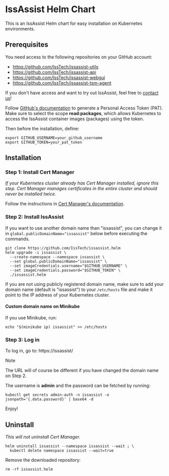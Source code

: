 IssAssist Helm Chart
=====================
This is an IssAssist Helm chart for easy installation on Kubernetes 
environments.


Prerequisites
--------------
You need access to the following repositories on your GitHub account:
- https://github.com/IssTech/issassist-utils
- https://github.com/IssTech/issassist-api
- https://github.com/IssTech/issassist-webgui
- https://github.com/IssTech/issassist-tsm-agent

If you don't have access and want to try out IssAssist, feel free to [contact us](https://www.isstech.io/kontakt)!

Follow [GitHub's documentation](https://docs.github.com/en/authentication/keeping-your-account-and-data-secure/managing-your-personal-access-tokens#creating-a-personal-access-token-classic) 
to generate a Personal Access Token (PAT).
Make sure to select the scope **read:packages**, which allows Kubernetes to 
access the IssAssist container images (packages) using the token.

Then before the installation, define:
```shell
export GITHUB_USERNAME=your_github_username
export GITHUB_TOKEN=your_pat_token
```

Installation
--------------

### Step 1: Install Cert Manager

_If your Kubernetes cluster already has Cert Manager installed, 
ignore this step. 
Cert Manager manages certificates in the entire cluster and should never be 
installed twice._

Follow the instructions in 
[Cert Manager's documentation](https://cert-manager.io/docs/installation/helm/).

### Step 2: Install IssAssist

If you want to use another domain name than "issassist", you can change it in 
`global.publicDomainName="issassist"` below before executing the commands.

```shell
git clone https://github.com/IssTech/issassist.helm
helm upgrade -i issassist \
  --create-namespace --namespace issassist \
  --set global.publicDomainName="issassist" \
  --set imageCredentials.username="$GITHUB_USERNAME" \
  --set imageCredentials.password="$GITHUB_TOKEN" \
  ./issassist.helm
```

If you are not using publicly registered domain name, make sure to add your
domain name (default is "issassist") to your `/etc/hosts` file and make it
point to the IP address of your Kubernetes cluster.

#### Custom domain name on Minikube
If you use Minikube, run:
```shell
echo "$(minikube ip) issassist" >> /etc/hosts
```

### Step 3: Log in
To log in, go to: https://issassist/

> [!NOTE]
> The URL will of course be different if you have changed the domain name on 
> Step 2.

The username is **admin** and the password can be fetched by running:
```shell
kubectl get secrets admin-auth -n issassist -o jsonpath='{.data.password}' | base64 -d
```

Enjoy!

Uninstall
------------
_This will not uninstall Cert Manager._

```shell
helm uninstall issassist --namespace issassist --wait ; \
  kubectl delete namespace issassist --wait=true
```

Remove the downloaded repository:
```shell
rm -rf issassist.helm
```
